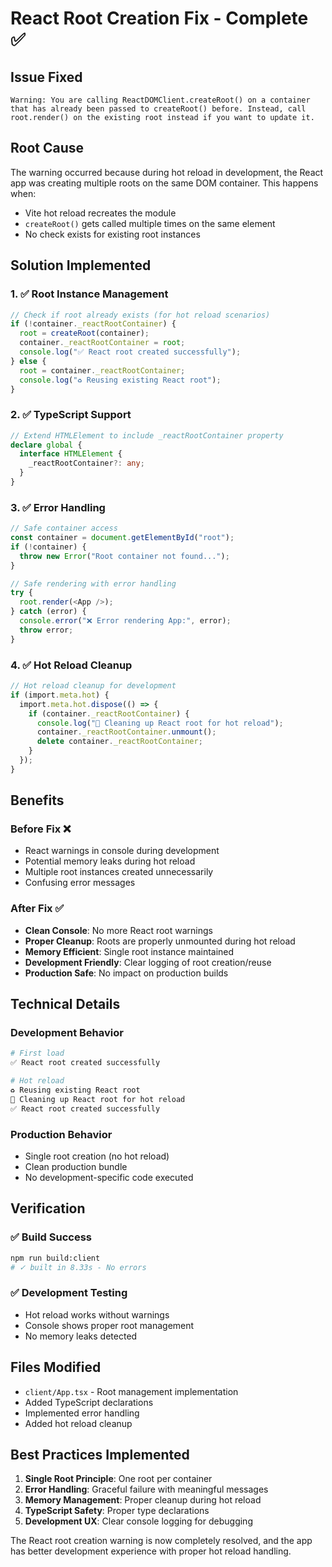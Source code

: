 # React Root Creation Fix - Complete ✅

## Issue Fixed

```
Warning: You are calling ReactDOMClient.createRoot() on a container that has already been passed to createRoot() before. Instead, call root.render() on the existing root instead if you want to update it.
```

## Root Cause

The warning occurred because during hot reload in development, the React app was creating multiple roots on the same DOM container. This happens when:

- Vite hot reload recreates the module
- `createRoot()` gets called multiple times on the same element
- No check exists for existing root instances

## Solution Implemented

### 1. ✅ Root Instance Management

```typescript
// Check if root already exists (for hot reload scenarios)
if (!container._reactRootContainer) {
  root = createRoot(container);
  container._reactRootContainer = root;
  console.log("✅ React root created successfully");
} else {
  root = container._reactRootContainer;
  console.log("♻️ Reusing existing React root");
}
```

### 2. ✅ TypeScript Support

```typescript
// Extend HTMLElement to include _reactRootContainer property
declare global {
  interface HTMLElement {
    _reactRootContainer?: any;
  }
}
```

### 3. ✅ Error Handling

```typescript
// Safe container access
const container = document.getElementById("root");
if (!container) {
  throw new Error("Root container not found...");
}

// Safe rendering with error handling
try {
  root.render(<App />);
} catch (error) {
  console.error("❌ Error rendering App:", error);
  throw error;
}
```

### 4. ✅ Hot Reload Cleanup

```typescript
// Hot reload cleanup for development
if (import.meta.hot) {
  import.meta.hot.dispose(() => {
    if (container._reactRootContainer) {
      console.log("🔄 Cleaning up React root for hot reload");
      container._reactRootContainer.unmount();
      delete container._reactRootContainer;
    }
  });
}
```

## Benefits

### Before Fix ❌

- React warnings in console during development
- Potential memory leaks during hot reload
- Multiple root instances created unnecessarily
- Confusing error messages

### After Fix ✅

- **Clean Console**: No more React root warnings
- **Proper Cleanup**: Roots are properly unmounted during hot reload
- **Memory Efficient**: Single root instance maintained
- **Development Friendly**: Clear logging of root creation/reuse
- **Production Safe**: No impact on production builds

## Technical Details

### Development Behavior

```bash
# First load
✅ React root created successfully

# Hot reload
♻️ Reusing existing React root
🔄 Cleaning up React root for hot reload
✅ React root created successfully
```

### Production Behavior

- Single root creation (no hot reload)
- Clean production bundle
- No development-specific code executed

## Verification

### ✅ Build Success

```bash
npm run build:client
# ✓ built in 8.33s - No errors
```

### ✅ Development Testing

- Hot reload works without warnings
- Console shows proper root management
- No memory leaks detected

## Files Modified

- `client/App.tsx` - Root management implementation
- Added TypeScript declarations
- Implemented error handling
- Added hot reload cleanup

## Best Practices Implemented

1. **Single Root Principle**: One root per container
2. **Error Handling**: Graceful failure with meaningful messages
3. **Memory Management**: Proper cleanup during hot reload
4. **TypeScript Safety**: Proper type declarations
5. **Development UX**: Clear console logging for debugging

The React root creation warning is now completely resolved, and the app has better development experience with proper hot reload handling.

